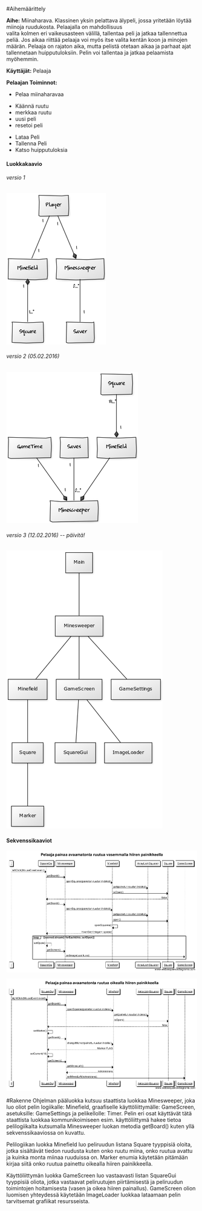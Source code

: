 #Aihemäärittely

**Aihe:** Miinaharava. Klassinen yksin pelattava älypeli, jossa yritetään löytää miinoja ruudukosta. Pelaajalla on mahdollisuus  
valita kolmen eri vaikeusasteen välillä, tallentaa peli ja jatkaa tallennettua peliä. Jos aikaa riittää pelaaja voi myös itse valita
kentän koon ja minojen määrän. Pelaaja on rajaton aika, mutta pelistä otetaan aikaa ja parhaat ajat tallennetaan huipputuloksiin. Pelin
voi tallentaa ja jatkaa pelaamista myöhemmin.

**Käyttäjät:** Pelaaja

**Pelaajan Toiminnot:**  
- Pelaa miinaharavaa
 * Käännä ruutu
 * merkkaa ruutu
 * uusi peli
 * resetoi peli
- Lataa Peli
- Tallenna Peli
- Katso huipputuloksia

#### Luokkakaavio
###### versio 1
![Luokkakaavio](/dokumentointi/luokkakaavio.png)

###### versio 2 (05.02.2016)
![Luokkakaavio versio 2](/dokumentointi/luokkakaavio2.png)

###### versio 3 (12.02.2016) -- päivitä!
![Luokkakaavio versio 3](/dokumentointi/luokkakaavio3.png)

#### Sekvenssikaaviot
![Sekvenssikaavio tapahtumasta pelaaja painaa avaamatonta ruutua vasemmalla hiiren painikkeella](/dokumentointi/sekvenssikaavio1.png)

![Sekvenssikaavio tapahtumasta pelaaja painaa avaamatonta ruutua oikealla hiiren painikkeella](/dokumentointi/sekvenssikaavio2.png)

#Rakenne
Ohjelman pääluokka kutsuu staattista luokkaa Minesweeper, joka luo oliot pelin logiikalle: Minefield, graafiselle käyttöliittymälle: GameScreen, asetuksille: GameSettings ja pelikellolle: Timer. Pelin eri osat käyttävät tätä staattista luokkaa kommunikoimiseen esim. käyttöliittymä hakee tietoa pelilogiikalta kutsumalla Minesweeper luokan metodia getBoard() kuten yllä sekvenssikaaviossa on kuvattu.

Pelilogiikan luokka Minefield luo peliruudun listana Square tyyppisiä oloita, jotka sisältävät tiedon ruudusta kuten onko ruutu miina, onko ruutua avattu ja kuinka monta miinaa ruuduissa on. Marker enumia käytetään pitämään kirjaa siitä onko ruutua painettu oikealla hiiren painikkeella.

Käyttöliittymän luokka GameScreen luo vastaavasti listan SquareGui tyyppisiä oliota, jotka vastaavat peliruutujen piirtämisestä ja peliruudun toimintojen hoitamisesta (vasen ja oikea hiiren painallus). GameScreen olion luomisen yhteydessä käytetään ImageLoader luokkaa lataamaan pelin tarvitsemat grafiikat resursseista.
